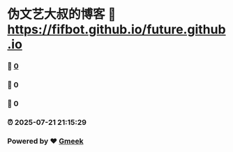 # 伪文艺大叔的博客 :link: https://fifbot.github.io/future.github.io 
### :page_facing_up: [0](https://fifbot.github.io/future.github.io/tag.html) 
### :speech_balloon: 0 
### :hibiscus: 0 
### :alarm_clock: 2025-07-21 21:15:29 
### Powered by :heart: [Gmeek](https://github.com/Meekdai/Gmeek)
